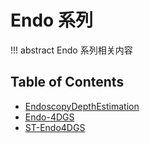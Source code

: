 # Endo 系列

!!! abstract
    Endo 系列相关内容

## Table of Contents

- [EndoscopyDepthEstimation](endoscopy-depth-estimation/)
- [Endo-4DGS](endo-4dgs/)
- [ST-Endo4DGS](st-endo4dgs/)